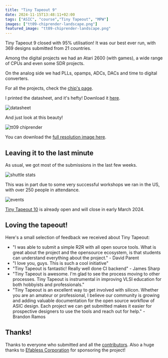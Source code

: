 ```yaml
---
title: "Tiny Tapeout 9"
date: 2024-11-15T13:48:11+02:00
tags: ["ASIC", "course","Tiny Tapeout", "MPW"]
images: ["tt09-chiprender-landscape.png"]
featured_image: "tt09-chiprender-landscape.png"
---
```


Tiny Tapeout 9 closed with 95% utilisation!  It was our best ever run, with 369 designs submitted from 21 countries.

Among the digital projects we had an Atari 2600 (with games), a wide range of CPUs and even some SDR projects.

On the analog side we had PLLs, opamps, ADCs, DACs and time to digital converters.

For all the projects, check the [chip's page](https://tinytapeout.com/runs/tt09).

I printed the datasheet, and it's hefty! Download it [here](https://tinytapeout.github.io/tinytapeout-09/datasheet.pdf).

![datasheet](/tt09-datasheet.jpg)

And just look at this beauty!

![tt09 chiprender](/tt09-chiprender.png)

You can download the [full resolution image here](https://github.com/TinyTapeout/tinytapeout-chip-renders/blob/main/shuttles/tt09/full_gds.png).


## Leaving it to the last minute

As usual, we got most of the submissions in the last few weeks.

![shuttle stats](/tt09-shuttle-stats.png)

This was in part due to some very successful workshops we ran in the US, with over 250 people in attendance.

![events](/ucsd_and_stanford_events.jpeg)

[Tiny Tapeout 10](https://tinytapeout.com) is already open and will close in early March 2024.

## Loving the tapeout!

Here's a small selection of feedback we received about Tiny Tapeout:

* "I was able to submit a simple R2R with all open source tools.  What is great about the project and the opensource ecosystem, is that students can understand everything about the project." - David Parent
* "I love you, guys. This is such a cool initiative"
* "Tiny Tapeout is fantastic! Really well done CI backend" - James Sharp
* "Tiny Tapeout is awesome. I'm glad to see the process moving to other processes. Tiny Tapeout is instrumental in improving VLSI education for both hobbyists and professionals."
* "Tiny Tapeout is an excellent way to get involved with silicon. Whether you are an amateur or professional, I believe our community is growing and adding valuable documentation for the open source workflow of ASIC design. Each project we can get submitted makes it easier for prospective designers to use the tools and reach out for help." - Brandon Ramos

## Thanks!

Thanks to everyone who submitted and all the [contributors](https://tinytapeout.com/credits). Also a huge thanks to [Efabless Corporation](https://efabless.com/) for sponsoring the project!
